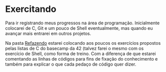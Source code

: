 # Exercitando
 Para ir registrando meus progressos na área de programação. 
 Inicialmente colocarei de C, Git e um pouco de Shell eventualmente, mas quando eu avançar mais entrarei em outros projetos.
 
 Na pasta [Refazendo](https://github.com/victorescosta/estudos-programacao-C-Git-e-Shell/tree/main/refazendo/) estarei colocando aos poucos os exercícios propostos pelas listas de C do basecamp da 42 (talvez farei o mesmo com os exercício de Shell, como forma de treino. Com a diferença de que estarei comentando as linhas de códigos para fins de fixação do conhecimento e também para explicar o que cada pedaço de código quer dizer.
